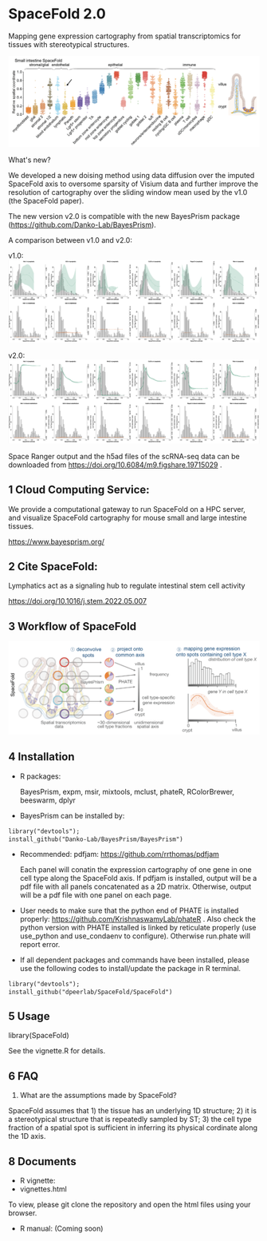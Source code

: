 SpaceFold 2.0
========

Mapping gene expression cartography from spatial transcriptomics for tissues with stereotypical structures.

<img src="img/SI.png">

What's new?

We developed a new doising method using data diffusion over the imputed SpaceFold axis to oversome sparsity of Visium data and further improve the resolution of cartography over the sliding window mean used by the v1.0 (the SpaceFold paper).   

The new version v2.0 is compatible with the new BayesPrism package (https://github.com/Danko-Lab/BayesPrism).


A comparison between v1.0 and v2.0:

v1.0:
<img src="img/v1.0.png">

v2.0:
<img src="img/v2.0.png">

Space Ranger output and the h5ad files of the scRNA-seq data can be downloaded from https://doi.org/10.6084/m9.figshare.19715029 . 


1 Cloud Computing Service:
---------------

We provide a computational gateway to run SpaceFold on a HPC server, and visualize SpaceFold cartography for mouse small and large intestine tissues. 

https://www.bayesprism.org/


2 Cite SpaceFold:
-----------

Lymphatics act as a signaling hub to regulate intestinal stem cell activity

https://doi.org/10.1016/j.stem.2022.05.007

3 Workflow of SpaceFold
--------

<img src="img/workflow.png">

4 Installation
--------

* R packages:
	
	BayesPrism, expm, msir, mixtools, mclust, phateR, RColorBrewer, beeswarm, dplyr

* BayesPrism can be installed by:

```````
library("devtools");
install_github("Danko-Lab/BayesPrism/BayesPrism")
```````

* Recommended:
    pdfjam: https://github.com/rrthomas/pdfjam
    
    Each panel will conatin the expression cartography of one gene in one cell type along the SpaceFold axis. If pdfjam is installed, output will be a pdf file with all panels concatenated as a 2D matrix. Otherwise, output will be a pdf file with one panel on each page. 
    
* User needs to make sure that the python end of PHATE is installed properly: https://github.com/KrishnaswamyLab/phateR . Also check the python version with PHATE installed is linked by reticulate properly (use use_python and use_condaenv to configure). Otherwise run.phate will report error.
    
* If all dependent packages and commands have been installed, please use the following codes to install/update the package in R terminal. 

```````
library("devtools");
install_github("dpeerlab/SpaceFold/SpaceFold")
```````


5 Usage
----------
library(SpaceFold)

See the vignette.R for details.

	
6 FAQ 
----------------------------------------------------------------------
1) What are the assumptions made by SpaceFold?

SpaceFold assumes that 1) the tissue has an underlying 1D structure; 2) it is a  stereotypical structure that is repeatedly sampled by ST; 3) the cell type fraction of a spatial spot is sufficient in inferring its physical cordinate along the 1D axis.


8 Documents
----------

* R vignette:
* vignettes.html

To view, please git clone the repository and open the html files using your browser.


* R manual:
 (Coming soon)
